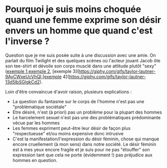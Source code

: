 # Pourquoi je suis moins choquée quand une femme exprime son désir envers un homme que quand c'est l'inverse ? 

Question que je me suis posée suite à une discussion avec une amie. On parlait du film Twilight et des quelques scènes où l'acteur jouant Jacob ôte son tee-shirt et dévoile son corps musclé dans une attitude plutôt "sexy" ([exemple 1](https://giphy.com/gifs/jacob-black-iBjggkiN8H7Xi),[exemple 2](https://giphy.com/gifs/kristen-stewart-twilight-breaking-dawn-PU3FEPxWdLlZe), [exemple 3](https://giphy.com/gifs/taylor-lautner-9AyCWxeUcVhQI,[exemple 4](https://giphy.com/gifs/taylor-lautner-13d5lbSGlgkCd2).

Loin d'être convaincue d'avoir raison, plusieurs explications : 
- La question du fantasme sur le corps de l'homme n'est pas une "problématique sociétale"
- Etre désiré, n'est (à priori) pas un problème pour la plupart des hommes
- Le harcelement sexuel n'est pas une des problématiques prédominante vécue par les hommes
- Les femmes expriment peut-être leur désir de façon plus "respectueuse" et/ou moins expensive donc intrusive
- C'est la manifestation/l'expression du désir féminin, chose qui manque encore cruellement (à mon sens) dans notre société. Le désir féminin est à mes yeux encore fragile et je suis pour ne pas "étouffer" son expression tant que cela ne porte (évidemment !) pas préjudice aux hommes en question.  




